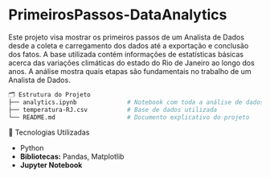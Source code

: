 # PrimeirosPassos-DataAnalytics
Este projeto visa mostrar os primeiros passos de um Analista de Dados desde a coleta e carregamento dos dados até a exportação e conclusão dos fatos.
A base utilizada contém informações de estatísticas básicas acerca das variações climáticas do estado do Rio de Janeiro ao longo dos anos.
A análise mostra quais etapas são fundamentais no trabalho de um Analista de Dados.

```bash
🗂️ Estrutura do Projeto
├── analytics.ipynb              # Notebook com toda a análise de dados
├── temperatura-RJ.csv           # Base de dados utilizada
└── README.md                    # Documento explicativo do projeto
```

🧰 Tecnologias Utilizadas
- Python
- **Bibliotecas:** Pandas, Matplotlib
- **Jupyter Notebook**
